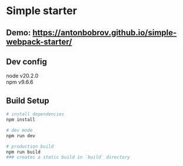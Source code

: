# Simple starter

## Demo: https://antonbobrov.github.io/simple-webpack-starter/

## Dev config
node v20.2.0 \
npm v9.6.6

## Build Setup

```bash
# install dependencies
npm install

# dev mode
npm run dev

# production build
npm run build
### creates a static build in `build` directory
```